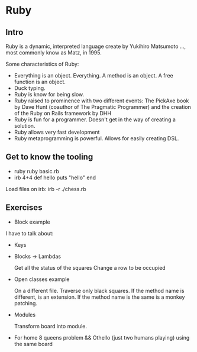 # Ruby
## Intro

Ruby is a dynamic, interpreted language create by Yukihiro Matsumoto ..., most commonly know as Matz, in 1995.

Some characteristics of Ruby:
- Everything is an object. Everything. A method is an object. A free function is an object.
- Duck typing.
- Ruby is know for being slow.
- Ruby raised to prominence with two different events: The PickAxe book by Dave Hunt (coauthor of The Pragmatic Programmer) and the creation of the Ruby on Rails framework by DHH
- Ruby is fun for a programmer. Doesn't get in the way of creating a solution.
- Ruby allows very fast development
- Ruby metaprogramming is powerful. Allows for easily creating DSL.

## Get to know the tooling
- ruby
ruby basic.rb
- irb
4+4
def hello
	puts "hello"
end
	
Load files on irb: irb -r ./chess.rb

## Exercises

- Block example

I have to talk about:
- Keys
- Blocks -> Lambdas
	

  Get all the status of the squares
  Change a row to be occupied

- Open classes example

	On a different file. Traverse only black squares. If the method name is different, is an extension. If the method name is the same is a monkey patching. 

- Modules

	Transform board into module. 

- For home
  8 queens problem
  && Othello (just two humans playing)
  using the same board 
